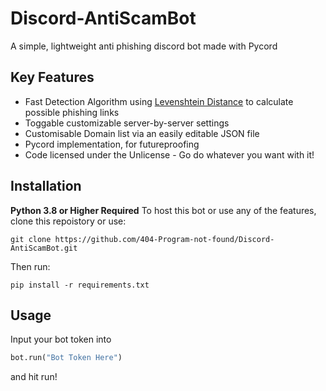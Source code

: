 # Discord-AntiScamBot
 A simple, lightweight anti phishing discord bot made with Pycord
 
## Key Features
* Fast Detection Algorithm using [Levenshtein Distance](https://en.wikipedia.org/wiki/Levenshtein_distance) to calculate possible phishing links
* Toggable customizable server-by-server settings
* Customisable Domain list via an easily editable JSON file
* Pycord implementation, for futureproofing
* Code licensed under the Unlicense - Go do whatever you want with it!

## Installation
**Python 3.8 or Higher Required**
To host this bot or use any of the features, clone this repoistory or use:
```
git clone https://github.com/404-Program-not-found/Discord-AntiScamBot.git
```

Then run:
```
pip install -r requirements.txt
```

## Usage
Input your bot token into
```py
bot.run("Bot Token Here")
```
and hit run!

